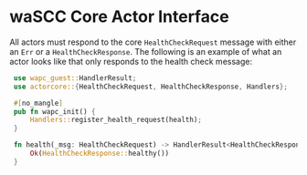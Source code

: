 # waSCC Core Actor Interface

All actors must respond to the core `HealthCheckRequest` message with either an `Err`
or a `HealthCheckResponse`. The following is an example of what an actor looks like
that only responds to the health check message:

```rust
 use wapc_guest::HandlerResult;
 use actorcore::{HealthCheckRequest, HealthCheckResponse, Handlers};

 #[no_mangle]
 pub fn wapc_init() {
     Handlers::register_health_request(health);
 }

 fn health(_msg: HealthCheckRequest) -> HandlerResult<HealthCheckResponse> {
     Ok(HealthCheckResponse::healthy())
 }
```

